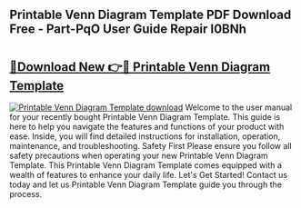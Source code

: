 ## Printable Venn Diagram Template PDF Download Free - Part-PqO User Guide Repair I0BNh

# <h2><a href="http://dfunuui.blite.top/?on=Printable+Venn+Diagram+Template">🔗Download New 👉🔴 Printable Venn Diagram Template</a></h2>

[![Printable Venn Diagram Template download](https://i.imgur.com/lujVjoI.png)](http://dfunuui.blite.top/?on=Printable+Venn+Diagram+Template)
Welcome to the user manual for your recently bought Printable Venn Diagram Template. This guide is here to help you navigate the features and functions of your product with ease. Inside, you will find detailed instructions for installation, operation, maintenance, and troubleshooting. Safety First Please ensure you follow all safety precautions when operating your new Printable Venn Diagram Template. This Printable Venn Diagram Template comes equipped with a wealth of features to enhance your daily life. Let's Get Started! Contact us today and let us Printable Venn Diagram Template guide you through the process.
